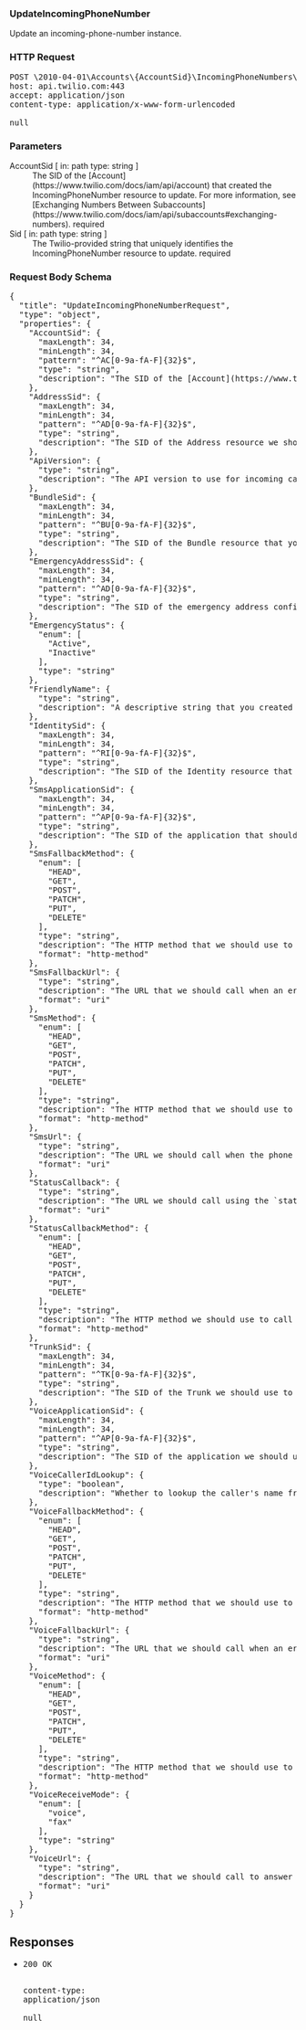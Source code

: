 <!DOCTYPE html><html><head><title></title><link rel="stylesheet" href="./OpenApi.css"/><meta charset="utf-8"/><meta name="viewport" content="width=device-width, initial-scale=1"/></head><body><article><section class="requestOverview"><h1 class="request-summary">UpdateIncomingPhoneNumber</h1><p class="request-description">Update an incoming-phone-number instance.</p></section><section class="http"><h3>HTTP Request</h3><pre class="http-example"><span class="request-line">POST</span> <span class="http-target">\2010-04-01\Accounts\{AccountSid}\IncomingPhoneNumbers\{Sid}.json</span> <span class="http-version">HTTP/1.1</span>&#xA;<span class="header-line">host</span>: <span class="header-value">api.twilio.com:443</span>&#xA;<span class="header-line">accept</span>: <span class="header-value">application/json</span>&#xA;<span class="header-line">content-type</span>: <span class="header-value">application/x-www-form-urlencoded</span>&#xA;&#xA;null</pre></section><dl class="parameters"><h3>Parameters</h3><dt class="parameter"><span class="parameter-name">AccountSid</span> [ in: <span class="parameter-location">path</span> type: <span class="parameter-type">string</span> ]</dt><dd class="parameter"><span class="parameter-description">The SID of the [Account](https://www.twilio.com/docs/iam/api/account) that created the IncomingPhoneNumber resource to update.  For more information, see [Exchanging Numbers Between Subaccounts](https://www.twilio.com/docs/iam/api/subaccounts#exchanging-numbers).</span> <span class="parameter-required">required</span></dd><dt class="parameter"><span class="parameter-name">Sid</span> [ in: <span class="parameter-location">path</span> type: <span class="parameter-type">string</span> ]</dt><dd class="parameter"><span class="parameter-description">The Twilio-provided string that uniquely identifies the IncomingPhoneNumber resource to update.</span> <span class="parameter-required">required</span></dd></dl><section class="requestContent"><h3>Request Body Schema</h3><pre class="schema">{&#xA;  &quot;title&quot;: &quot;UpdateIncomingPhoneNumberRequest&quot;,&#xA;  &quot;type&quot;: &quot;object&quot;,&#xA;  &quot;properties&quot;: {&#xA;    &quot;AccountSid&quot;: {&#xA;      &quot;maxLength&quot;: 34,&#xA;      &quot;minLength&quot;: 34,&#xA;      &quot;pattern&quot;: &quot;^AC[0-9a-fA-F]{32}$&quot;,&#xA;      &quot;type&quot;: &quot;string&quot;,&#xA;      &quot;description&quot;: &quot;The SID of the [Account](https://www.twilio.com/docs/iam/api/account) that created the IncomingPhoneNumber resource to update.  For more information, see [Exchanging Numbers Between Subaccounts](https://www.twilio.com/docs/iam/api/subaccounts#exchanging-numbers).&quot;&#xA;    },&#xA;    &quot;AddressSid&quot;: {&#xA;      &quot;maxLength&quot;: 34,&#xA;      &quot;minLength&quot;: 34,&#xA;      &quot;pattern&quot;: &quot;^AD[0-9a-fA-F]{32}$&quot;,&#xA;      &quot;type&quot;: &quot;string&quot;,&#xA;      &quot;description&quot;: &quot;The SID of the Address resource we should associate with the phone number. Some regions require addresses to meet local regulations.&quot;&#xA;    },&#xA;    &quot;ApiVersion&quot;: {&#xA;      &quot;type&quot;: &quot;string&quot;,&#xA;      &quot;description&quot;: &quot;The API version to use for incoming calls made to the phone number. The default is `2010-04-01`.&quot;&#xA;    },&#xA;    &quot;BundleSid&quot;: {&#xA;      &quot;maxLength&quot;: 34,&#xA;      &quot;minLength&quot;: 34,&#xA;      &quot;pattern&quot;: &quot;^BU[0-9a-fA-F]{32}$&quot;,&#xA;      &quot;type&quot;: &quot;string&quot;,&#xA;      &quot;description&quot;: &quot;The SID of the Bundle resource that you associate with the phone number. Some regions require a Bundle to meet local Regulations.&quot;&#xA;    },&#xA;    &quot;EmergencyAddressSid&quot;: {&#xA;      &quot;maxLength&quot;: 34,&#xA;      &quot;minLength&quot;: 34,&#xA;      &quot;pattern&quot;: &quot;^AD[0-9a-fA-F]{32}$&quot;,&#xA;      &quot;type&quot;: &quot;string&quot;,&#xA;      &quot;description&quot;: &quot;The SID of the emergency address configuration to use for emergency calling from this phone number.&quot;&#xA;    },&#xA;    &quot;EmergencyStatus&quot;: {&#xA;      &quot;enum&quot;: [&#xA;        &quot;Active&quot;,&#xA;        &quot;Inactive&quot;&#xA;      ],&#xA;      &quot;type&quot;: &quot;string&quot;&#xA;    },&#xA;    &quot;FriendlyName&quot;: {&#xA;      &quot;type&quot;: &quot;string&quot;,&#xA;      &quot;description&quot;: &quot;A descriptive string that you created to describe this phone number. It can be up to 64 characters long. By default, this is a formatted version of the phone number.&quot;&#xA;    },&#xA;    &quot;IdentitySid&quot;: {&#xA;      &quot;maxLength&quot;: 34,&#xA;      &quot;minLength&quot;: 34,&#xA;      &quot;pattern&quot;: &quot;^RI[0-9a-fA-F]{32}$&quot;,&#xA;      &quot;type&quot;: &quot;string&quot;,&#xA;      &quot;description&quot;: &quot;The SID of the Identity resource that we should associate with the phone number. Some regions require an identity to meet local regulations.&quot;&#xA;    },&#xA;    &quot;SmsApplicationSid&quot;: {&#xA;      &quot;maxLength&quot;: 34,&#xA;      &quot;minLength&quot;: 34,&#xA;      &quot;pattern&quot;: &quot;^AP[0-9a-fA-F]{32}$&quot;,&#xA;      &quot;type&quot;: &quot;string&quot;,&#xA;      &quot;description&quot;: &quot;The SID of the application that should handle SMS messages sent to the number. If an `sms_application_sid` is present, we ignore all of the `sms_*_url` urls and use those set on the application.&quot;&#xA;    },&#xA;    &quot;SmsFallbackMethod&quot;: {&#xA;      &quot;enum&quot;: [&#xA;        &quot;HEAD&quot;,&#xA;        &quot;GET&quot;,&#xA;        &quot;POST&quot;,&#xA;        &quot;PATCH&quot;,&#xA;        &quot;PUT&quot;,&#xA;        &quot;DELETE&quot;&#xA;      ],&#xA;      &quot;type&quot;: &quot;string&quot;,&#xA;      &quot;description&quot;: &quot;The HTTP method that we should use to call `sms_fallback_url`. Can be: `GET` or `POST` and defaults to `POST`.&quot;,&#xA;      &quot;format&quot;: &quot;http-method&quot;&#xA;    },&#xA;    &quot;SmsFallbackUrl&quot;: {&#xA;      &quot;type&quot;: &quot;string&quot;,&#xA;      &quot;description&quot;: &quot;The URL that we should call when an error occurs while requesting or executing the TwiML defined by `sms_url`.&quot;,&#xA;      &quot;format&quot;: &quot;uri&quot;&#xA;    },&#xA;    &quot;SmsMethod&quot;: {&#xA;      &quot;enum&quot;: [&#xA;        &quot;HEAD&quot;,&#xA;        &quot;GET&quot;,&#xA;        &quot;POST&quot;,&#xA;        &quot;PATCH&quot;,&#xA;        &quot;PUT&quot;,&#xA;        &quot;DELETE&quot;&#xA;      ],&#xA;      &quot;type&quot;: &quot;string&quot;,&#xA;      &quot;description&quot;: &quot;The HTTP method that we should use to call `sms_url`. Can be: `GET` or `POST` and defaults to `POST`.&quot;,&#xA;      &quot;format&quot;: &quot;http-method&quot;&#xA;    },&#xA;    &quot;SmsUrl&quot;: {&#xA;      &quot;type&quot;: &quot;string&quot;,&#xA;      &quot;description&quot;: &quot;The URL we should call when the phone number receives an incoming SMS message.&quot;,&#xA;      &quot;format&quot;: &quot;uri&quot;&#xA;    },&#xA;    &quot;StatusCallback&quot;: {&#xA;      &quot;type&quot;: &quot;string&quot;,&#xA;      &quot;description&quot;: &quot;The URL we should call using the `status_callback_method` to send status information to your application.&quot;,&#xA;      &quot;format&quot;: &quot;uri&quot;&#xA;    },&#xA;    &quot;StatusCallbackMethod&quot;: {&#xA;      &quot;enum&quot;: [&#xA;        &quot;HEAD&quot;,&#xA;        &quot;GET&quot;,&#xA;        &quot;POST&quot;,&#xA;        &quot;PATCH&quot;,&#xA;        &quot;PUT&quot;,&#xA;        &quot;DELETE&quot;&#xA;      ],&#xA;      &quot;type&quot;: &quot;string&quot;,&#xA;      &quot;description&quot;: &quot;The HTTP method we should use to call `status_callback`. Can be: `GET` or `POST` and defaults to `POST`.&quot;,&#xA;      &quot;format&quot;: &quot;http-method&quot;&#xA;    },&#xA;    &quot;TrunkSid&quot;: {&#xA;      &quot;maxLength&quot;: 34,&#xA;      &quot;minLength&quot;: 34,&#xA;      &quot;pattern&quot;: &quot;^TK[0-9a-fA-F]{32}$&quot;,&#xA;      &quot;type&quot;: &quot;string&quot;,&#xA;      &quot;description&quot;: &quot;The SID of the Trunk we should use to handle phone calls to the phone number. If a `trunk_sid` is present, we ignore all of the voice urls and voice applications and use only those set on the Trunk. Setting a `trunk_sid` will automatically delete your `voice_application_sid` and vice versa.&quot;&#xA;    },&#xA;    &quot;VoiceApplicationSid&quot;: {&#xA;      &quot;maxLength&quot;: 34,&#xA;      &quot;minLength&quot;: 34,&#xA;      &quot;pattern&quot;: &quot;^AP[0-9a-fA-F]{32}$&quot;,&#xA;      &quot;type&quot;: &quot;string&quot;,&#xA;      &quot;description&quot;: &quot;The SID of the application we should use to handle phone calls to the phone number. If a `voice_application_sid` is present, we ignore all of the voice urls and use only those set on the application. Setting a `voice_application_sid` will automatically delete your `trunk_sid` and vice versa.&quot;&#xA;    },&#xA;    &quot;VoiceCallerIdLookup&quot;: {&#xA;      &quot;type&quot;: &quot;boolean&quot;,&#xA;      &quot;description&quot;: &quot;Whether to lookup the caller&#x27;s name from the CNAM database and post it to your app. Can be: `true` or `false` and defaults to `false`.&quot;&#xA;    },&#xA;    &quot;VoiceFallbackMethod&quot;: {&#xA;      &quot;enum&quot;: [&#xA;        &quot;HEAD&quot;,&#xA;        &quot;GET&quot;,&#xA;        &quot;POST&quot;,&#xA;        &quot;PATCH&quot;,&#xA;        &quot;PUT&quot;,&#xA;        &quot;DELETE&quot;&#xA;      ],&#xA;      &quot;type&quot;: &quot;string&quot;,&#xA;      &quot;description&quot;: &quot;The HTTP method that we should use to call `voice_fallback_url`. Can be: `GET` or `POST` and defaults to `POST`.&quot;,&#xA;      &quot;format&quot;: &quot;http-method&quot;&#xA;    },&#xA;    &quot;VoiceFallbackUrl&quot;: {&#xA;      &quot;type&quot;: &quot;string&quot;,&#xA;      &quot;description&quot;: &quot;The URL that we should call when an error occurs retrieving or executing the TwiML requested by `url`.&quot;,&#xA;      &quot;format&quot;: &quot;uri&quot;&#xA;    },&#xA;    &quot;VoiceMethod&quot;: {&#xA;      &quot;enum&quot;: [&#xA;        &quot;HEAD&quot;,&#xA;        &quot;GET&quot;,&#xA;        &quot;POST&quot;,&#xA;        &quot;PATCH&quot;,&#xA;        &quot;PUT&quot;,&#xA;        &quot;DELETE&quot;&#xA;      ],&#xA;      &quot;type&quot;: &quot;string&quot;,&#xA;      &quot;description&quot;: &quot;The HTTP method that we should use to call `voice_url`. Can be: `GET` or `POST` and defaults to `POST`.&quot;,&#xA;      &quot;format&quot;: &quot;http-method&quot;&#xA;    },&#xA;    &quot;VoiceReceiveMode&quot;: {&#xA;      &quot;enum&quot;: [&#xA;        &quot;voice&quot;,&#xA;        &quot;fax&quot;&#xA;      ],&#xA;      &quot;type&quot;: &quot;string&quot;&#xA;    },&#xA;    &quot;VoiceUrl&quot;: {&#xA;      &quot;type&quot;: &quot;string&quot;,&#xA;      &quot;description&quot;: &quot;The URL that we should call to answer a call to the phone number. The `voice_url` will not be called if a `voice_application_sid` or a `trunk_sid` is set.&quot;,&#xA;      &quot;format&quot;: &quot;uri&quot;&#xA;    }&#xA;  }&#xA;}</pre></section><section class="responses"><h2>Responses</h2><ul class="responses"><li class="response"><pre class="http-example"><span class="status-line">200</span> <span class="status-description">OK</span>
<span class="header-line">content-type</span>: <span class="header-value">application/json</span>&#xA;&#xA;null</pre></li></ul></section></article></body></html>